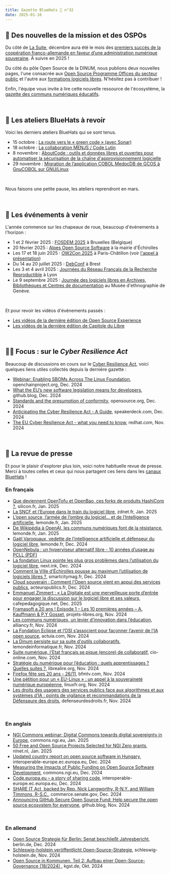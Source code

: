 ```yaml
---
title: Gazette BlueHats 🧢 n°32
date: 2025-01-16
---
```


## 📢 Des nouvelles de la mission et des OSPOs

Du côté de [La Suite](https://lasuite.numerique.gouv.fr/), décembre aura été le mois des [premiers succès de la coopération franco-allemande en faveur d’une administration numérique souveraine](https://www.numerique.gouv.fr/espace-presse/premiers-succes-cooperation-franco-allemande-administration-numerique-souveraine-collaboration-trilaterale-avec-royaume-des-pays-bas-signature-nouvelle-declaration-dintention-commune/). À suivre en 2025 !

Du côté du pôle Open Source de la DINUM, nous publions deux nouvelles pages, l'une consacrée aux [Open Source Programme Offices du secteur public](https://code.gouv.fr/fr/ospos/) et l'autre aux [formations logiciels libres](https://code.gouv.fr/fr/formations/).  N'hésitez pas à contribuer !

Enfin, l'équipe vous invite à lire cette nouvelle ressource de l'écosystème, la [gazette des communs numériques éducatifs](https://gazette.forge.apps.education.fr/).

<br/>

## 🧢 Les ateliers BlueHats à revoir

Voici les derniers ateliers BlueHats qui se sont tenus.

- 15 octobre : [La route vers le « green code » (avec Sonar)](https://code.gouv.fr/fr/bluehats/ecocode)
- 18 octobre : [La collaboration MENJS / Code Lutin](https://code.gouv.fr/fr/bluehats/menjs-publication-by-design)
- 8 novembre : [AboutCode : outils et données libres et ouvertes pour automatiser la sécurisation de la chaîne d'approvisionnement logicielle](https://code.gouv.fr/fr/bluehats/aboutcode)
- 29 novembre : [Migration de l’application COBOL MedocDB de GCOS à GnuCOBOL sur GNU/Linux](https://code.gouv.fr/fr/bluehats/de-GCOS-a-gnucobol)

<br/>

Nous faisons une petite pause, les ateliers reprendront en mars.

<br/>

## 📅 Les événements à venir

L'année commence sur les chapeaux de roue, beaucoup d'événements à l'horizon :

- 1 et 2 février 2025 : [FOSDEM 2025](https://fosdem.org/2025/) à Bruxelles (Belgique)
- 20 février 2025 : [Alpes Open Source Software​](https://alposs.fr/) à la mairie d'Échirolles
- Les 17 et 18 juin 2025 : [OW2Con 2025](https://www.ow2con.org/view/2025/) à Paris-Châtillon (voir [l'appel à présentation](https://lists.sr.ht/~bluehats/fr/%3C28D4E343-1AA0-43DE-87D9-19BE6EF48B46@ow2.org%3E))
- Du 14 au 20 juillet 2025 : [DebConf](https://debconf25.debconf.org/about/debconf/) à Brest
- Les 3 et 4 avril 2025 : [Journées du Réseau Français de la Recherche Reproductible](https://jrfrr-2025.sciencesconf.org/?lang=fr) à Lyon
- Le 9 septembre 2025 : [Journée des logiciels libres en Archives, Bibliothèques et Centres de documentation](https://libreabc.ch)  au Musée d'ethnographie de Genève.

<br/>

Et pour revoir les vidéos d'événements passés : 

- [Les vidéos de la dernière édition de Open Source Experience](https://www.youtube.com/@opensourceexperience7693)
- [Les vidéos de la dernière édition de Capitole du Libre](https://videos.capitoledulibre.org/c/capitoledulibre/videos)

<br/>

## 👷‍♀️ Focus : sur le *Cyber Resilience Act*

Beaucoup de discussions en cours sur le [Cyber Resilience Act](https://digital-strategy.ec.europa.eu/en/library/cyber-resilience-act), voici quelques liens utiles collectés depuis la dernière gazette :

- [Webinar: Enabling SBOMs Across The Linux Foundation](https://openchainproject.org/news/2024/12/04/webinar-enabling-sboms-across-the-linux-foundation), openchainproject.org, Dec. 2024
- [What the EU’s new software legislation means for developers](https://github.blog/open-source/maintainers/what-the-eus-new-software-legislation-means-for-developers/), github.blog, Dec. 2024
- [Standards and the presumption of conformity](https://opensource.org/blog/standards-and-the-presumption-of-conformity), opensource.org, Dec. 2024
- [Anticipating the Cyber Resilience Act - A Guide](https://speakerdeck.com/sfermigier/anticipating-the-cyber-resilience-act-a-guide-for-the-open-source-business-ecosystem), speakerdeck.com, Dec. 2024
- [The EU Cyber Resilience Act - what you need to know](https://www.redhat.com/en/blog/eu-cyber-resilience-act-what-you-need-know), redhat.com, Nov. 2024

<br/>

## 📰 La revue de presse

Et pour le plaisir d'explorer plus loin, voici notre habituelle revue de presse.  Merci à toutes celles et ceux qui nous partagent ces liens dans les [canaux BlueHats](https://code.gouv.fr/fr/contact/espaces-communication-bluehats/) !

### En français

- [Que deviennent OpenTofu et OpenBao, ces forks de produits HashiCorp ?](https://www.silicon.fr/Thematique/open-source-1375/Breves/opentofu-openbao-forks-produits-hashicorp-466558.htm), silicon.fr, Jan. 2025
- [La SNCF et l’Europe dans le train du logiciel libre](https://www.zdnet.fr/blogs/l-esprit-libre/la-sncf-et-leurope-dans-le-train-du-logiciel-libre-404319.htm), zdnet.fr, Jan. 2025
- [L’open source, l’armée de l’ombre du logiciel… et de l’Intelligence artificielle](https://www.lemonde.fr/economie/article/2025/01/05/l-open-source-l-armee-de-l-ombre-du-logiciel-et-de-l-intelligence-artificielle_6482931_3234.html), lemonde.fr, Jan. 2025
- [De Wikipédia à OpenAI, les communs numériques font de la résistance](https://www.lemonde.fr/economie/article/2025/01/05/de-wikipedia-a-openai-les-communs-numeriques-font-de-la-resistance_6482863_3234.html), lemonde.fr, Jan. 2025
- [Gaël Varoquaux, vedette de l’intelligence artificielle et défenseur du logiciel libre](https://www.lemonde.fr/sciences/article/2024/12/14/gael-varoquaux-vedette-de-l-intelligence-artificielle-et-defenseur-du-logiciel-libre_6448689_1650684.html), lemonde.fr, Dec. 2024
- [OpenNebula : un hyperviseur alternatif libre - 10 années d’usage au PCLL (PDF)](https://eole.ac-dijon.fr/presentations/2024%20d%c3%a9cembre%20-%20journ%c3%a9e%20blueHats%20openSource-eXperience/opennebula-hyperviseur-alternatif-libre-10-ann%c3%a9es-PCLL.pdf)
- [La fondation Linux pointe les plus gros problèmes dans l’utilisation du logiciel libre](https://next.ink/160690/la-fondation-linux-pointe-les-plus-gros-problemes-dans-lutilisation-du-logiciel-libre/), next.ink, Dec. 2024
- [Comment la Ville d’Échirolles pousse au maximum l’utilisation de logiciels libres ?](https://www.smartcitymag.fr/article/1542/comment-la-ville-d-echirolles-pousse-au-maximum-l-utilisation-de-logiciels-libres), smartcitymag.fr, Dec. 2024
- [Cloud souverain : Comment l'Open source vient en appui des services publics](https://acteurspublics.fr/webtv/emissions/acteurs-publics-solutions/cloud-souverain-comment-lopen-source-vient-en-appui-des-services-publics), acteurspublics.fr, Dec. 2024
- [Emmanuel Zimmert : « La Digitale est une merveilleuse porte d’entrée pour engager la discussion sur le logiciel libre et ses valeurs](https://cafepedagogique.net/2024/12/05/emmanuel-zimmert-la-digitale-est-une-merveilleuse-porte-dentree-pour-engager-la-discussion-sur-le-logiciel-libre-et-ses-valeurs/), cafepedagogique.net, Dec. 2025
- [Framasoft a 20 ans ! Episode 1 – Les 10 premières années – A. Kauffmann & P.Y Gosset](https://www.projets-libres.org/framasoft-20-ans-episode-1-10-premieres-annees/), projets-libres.org, Nov. 2024
- [Les communs numériques, un levier d’innovation dans l’éducation](https://www.alliancy.fr/les-communs-numeriques-un-levier-dinnovation-dans-leducation), alliancy.fr, Nov. 2024
- [La Fondation Eclipse et l’OSI s’associent pour façonner l’avenir de l’IA open source](https://www.actuia.com/actualite/la-fondation-eclipse-et-losi-sassocient-pour-faconner-lavenir-de-lia-open-source/), actuia.com, Nov. 2024
- [La Dinum persiste sur sa suite d'outils collaboratifs](https://www.lemondeinformatique.fr/actualites/lire-la-dinum-persiste-sur-sa-suite-d-outils-collaboratifs-95306.html), lemondeinformatique.fr, Nov. 2024
- [Suite numérique, l'Etat français se pique (encore) de collaboratif](https://www.cio-online.com/actualites/lire-suite-numerique-l-etat-francais-se-pique-encore-de-collaboratif-15992.html), cio-online.com, Nov. 2024
- [Stratégie du numérique pour l’éducation : quels apprentissages ? Quelles suites ?](https://www.librealire.org/strategie-du-numerique-pour-l-education-quels-apprentissages-quelles-suites), librealire.org, Nov. 2024
- [Firefox fête ses 20 ans - 26/11](https://www.bfmtv.com/economie/replay-emissions/tech-and-co/firefox-fete-ses-20-ans-26-11_VN-202411260977.html), bfmtv.com, Nov. 2024
- [Une pétition pour un « EU-Linux » : un appel à la souveraineté numérique européenne](https://linuxfr.org/news/une-petition-pour-un-eu-linux-un-appel-a-la-souverainete-numerique-europeenne), linuxfr.org, Nov. 2024
- [Les droits des usagers des services publics face aux algorithmes et aux systèmes d’IA : points de vigilance et recommandations de la Défenseure des droits](https://www.defenseurdesdroits.fr/les-droits-des-usagers-des-services-publics-face-aux-algorithmes-et-aux-systemes-dia-749), defenseurdesdroits.fr, Nov. 2024

<br/>

### En anglais

- [NGI Commons webinar: Digital Commons towards digital sovereignty in Europe](https://commons.ngi.eu/event/digital-commons-towards-digital-sovereignty-in-europe/), commons.ngi.eu, Jan. 2025
- [50 Free and Open Source Projects Selected for NGI Zero grants](https://nlnet.nl/news/2025/20250101-announcing-grantees-June-call.html), nlnet.nl, Jan. 2025
- [Updated country report on open source software in Hungary](https://interoperable-europe.ec.europa.eu/collection/open-source-observatory-osor/news/updated-country-report-open-source-software-hungary), interoperable-europe.ec.europa.eu, Dec. 2024
- [Measuring the Impacts of Public Funding on Open Source Software Development](https://commons.ngi.eu/2024/11/12/measuring-the-impacts-of-public-funding-on-open-source-software-development/), commons.ngi.eu, Dec. 2024
- [ Code.europa.eu – a story of sharing code](https://interoperable-europe.ec.europa.eu/collection/ec-ospo/news/spotlight-projects), interoperable-europe.ec.europa.eu, Dec. 2024
- [SHARE IT Act, backed by Rep. Nick Langworthy, R-N.Y. and William Timmons, R-S.C.](https://www.commerce.senate.gov/2024/1/sens-cruz-peters-introduce-share-it-act-to-require-government-agencies-to-share-code), commerce.senate.gov, Dec. 2024
- [Announcing GitHub Secure Open Source Fund: Help secure the open source ecosystem for everyone](https://github.blog/news-insights/company-news/announcing-github-secure-open-source-fund/), github.blog, Nov. 2024

<br/>

### En allemand

- [Open Source Strategie für Berlin: Senat beschließt Jahresbericht](https://www.berlin.de/rbmskzl/aktuelles/pressemitteilungen/2024/pressem_itteilung.1514319.php), berlin.de, Dec. 2024
- [Schleswig-holstein veröffentlicht Open-Source-Strategie](https://www.schleswig-holstein.de/DE/landesregierung/ministerien-behoerden/I/_startseite/Artikel2024/IV/241125_open-source-strategie), schleswig-holstein.de, Nov. 2024
- [Open Source in Kommunen. Teil 2: Aufbau einer Open-Source-Governance (18/2024) ](https://www.kgst.de/dokumentdetails?path=/documents/20181/11022390/B-18-2024_Open-Source-in-Kommunen-2.pdf/92b3ea80-524c-bb07-2c6c-4d35a5727624?t=1736780602699), kgst.de, Okt. 2024

<br/>
